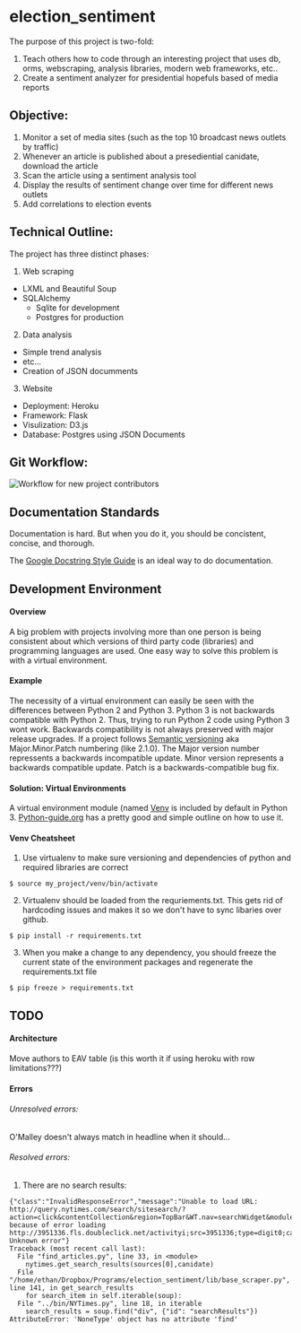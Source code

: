 # election_sentiment

The purpose of this project is two-fold:

1. Teach others how to code through an interesting project that uses db, orms, webscraping, analysis libraries, modern web frameworks, etc..
2. Create a sentiment analyzer for presidential hopefuls based of media reports 

## Objective: 

1. Monitor a set of media sites (such as the top 10 broadcast news outlets by traffic)
2. Whenever an article is published about a presediential canidate, download the article
3. Scan the article using a sentiment analysis tool
4. Display the results of sentiment change over time for different news outlets
5. Add correlations to election events

## Technical Outline:

The project has three distinct phases:

1. Web scraping
 - LXML and Beautiful Soup
 - SQLAlchemy 
    - Sqlite for development
    - Postgres for production

2. Data analysis
 - Simple trend analysis
 - etc...
 - Creation of JSON documments

3. Website
 - Deployment: Heroku
 - Framework: Flask
 - Visulization: D3.js
 - Database: Postgres using JSON Documents

## Git Workflow:

![Workflow for new project contributors](/img/git_workflow.png)

## Documentation Standards

Documentation is hard. But when you do it, you should be concistent, concise, and thorough. 

The [Google Docstring Style Guide](http://sphinxcontrib-napoleon.readthedocs.org/en/latest/example_google.html) is an ideal way to do documentation. 


## Development Environment

#### Overview

A big problem with projects involving more than one person is being consistent about which versions of third party code (libraries) and programming languages are used. One easy way to solve this problem is with a virtual environment. 

#### Example 

The necessity of a virtual environment can easily be seen with the differences between Python 2 and Python 3. Python 3 is not backwards compatible with Python 2. Thus, trying to run Python 2 code using Python 3 wont work. 
Backwards compatibility is not always preserved with major release upgrades. If a project follows [Semantic versioning](http://semver.org/) aka Major.Minor.Patch numbering (like 2.1.0). The Major version number repressents a backwards incompatible update. Minor version represents a backwards compatible update. Patch is a backwards-compatible bug fix. 

#### Solution: Virtual Environments

A virtual environment module (named [Venv](https://docs.python.org/3/library/venv.html) is included by default in Python 3. [Python-guide.org](http://docs.python-guide.org/en/latest/dev/virtualenvs/) has a pretty good and simple outline on how to use it. 

#### Venv Cheatsheet

1) Use virtualenv to make sure versioning and dependencies of python and required libraries are correct

`$ source my_project/venv/bin/activate`

2) Virtualenv should be loaded from the requriements.txt. This gets rid of hardcoding issues and makes it so we don't have to sync libaries over github.

`$ pip install -r requirements.txt`

3) When you make a change to any dependency, you should freeze the current state of the environment packages and regenerate the requirements.txt file

`$ pip freeze > requirements.txt`

## TODO

#### Architecture

Move authors to EAV table (is this worth it if using heroku with row limitations???)


#### Errors

###### Unresolved errors:

O'Malley doesn't always match in headline when it should...

###### Resolved errors:

1. There are no search results: 

```
{"class":"InvalidResponseError","message":"Unable to load URL: http://query.nytimes.com/search/sitesearch/?action=click&contentCollection&region=TopBar&WT.nav=searchWidget&module=SearchSubmit&pgtype=Homepage#/elizabeth+WARREN/since1851/allresults/23/allauthors/newest/ because of error loading http://3951336.fls.doubleclick.net/activityi;src=3951336;type=digit0;cat=tier30;ord=4332975815050.3037?: Unknown error"}
Traceback (most recent call last):
  File "find_articles.py", line 33, in <module>
    nytimes.get_search_results(sources[0],canidate)
  File "/home/ethan/Dropbox/Programs/election_sentiment/lib/base_scraper.py", line 141, in get_search_results
    for search_item in self.iterable(soup):
  File "../bin/NYTimes.py", line 18, in iterable
    search_results = soup.find("div", {"id": "searchResults"})
AttributeError: 'NoneType' object has no attribute 'find'
```


